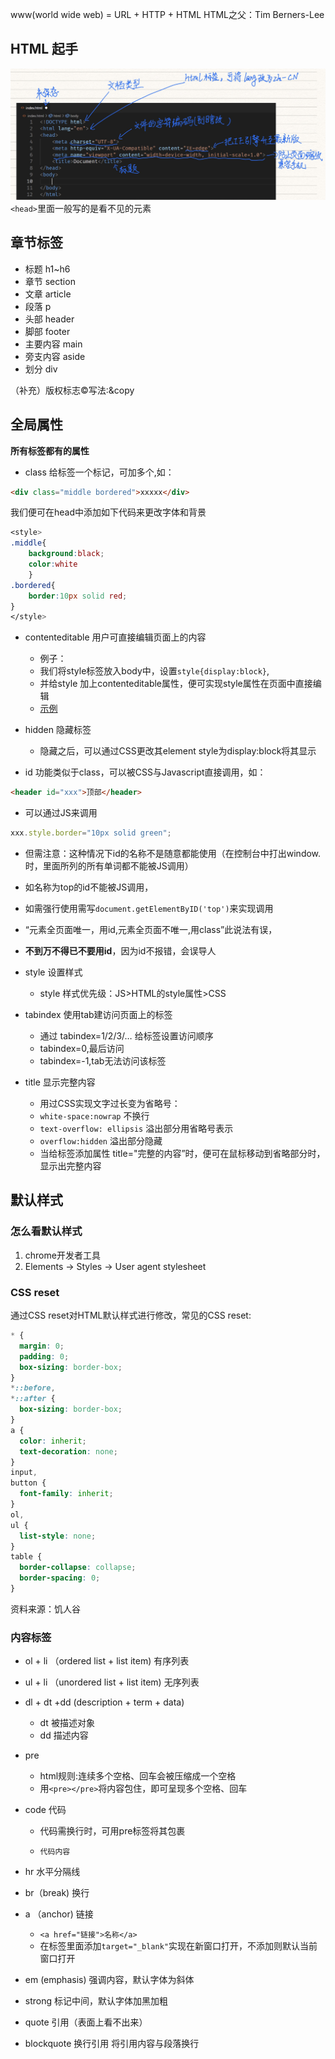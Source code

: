 www(world wide web) = URL + HTTP + HTML
HTML之父：Tim Berners-Lee

## HTML 起手
![html起手式](html起手式.png)
`<head>`里面一般写的是看不见的元素

## 章节标签
* 标题  h1~h6
* 章节  section
* 文章  article
* 段落  p
* 头部  header
* 脚部  footer
* 主要内容  main
* 旁支内容  aside
* 划分  div

（补充）版权标志©写法:&copy

## 全局属性
**所有标签都有的属性**

* class  给标签一个标记，可加多个,如：
```html
<div class="middle bordered">xxxxx</div>
```
我们便可在head中添加如下代码来更改字体和背景
```css
<style>
.middle{
    background:black; 
    color:white
    }
.bordered{
    border:10px solid red;
}
</style>
```
* contenteditable  用户可直接编辑页面上的内容
   * 例子：
   * 我们将style标签放入body中，设置`style{display:block}`,
   * 并给style 加上contenteditable属性，便可实现style属性在页面中直接编辑
   * [示例](http://js.jirengu.com/yizuj/1/edit?html,output)

* hidden  隐藏标签
   * 隐藏之后，可以通过CSS更改其element style为display:block将其显示


* id  功能类似于class，可以被CSS与Javascript直接调用，如：
```html
<header id="xxx">顶部</header>
```
   * 可以通过JS来调用
```Javascript
xxx.style.border="10px solid green";
```
   * 但需注意：这种情况下id的名称不是随意都能使用（在控制台中打出window.时，里面所列的所有单词都不能被JS调用）
   * 如名称为top的id不能被JS调用，
   * 如需强行使用需写`document.getElementByID('top')`来实现调用
   * “元素全页面唯一，用id,元素全页面不唯一,用class”此说法有误，
   * **不到万不得已不要用id**，因为id不报错，会误导人


* style  设置样式
   * style 样式优先级：JS>HTML的style属性>CSS


* tabindex  使用tab建访问页面上的标签
   * 通过 tabindex=1/2/3/… 给标签设置访问顺序
   * tabindex=0,最后访问
   * tabindex=-1,tab无法访问该标签


* title  显示完整内容
   * 用过CSS实现文字过长变为省略号：
   * `white-space:nowrap`  不换行
   * `text-overflow: ellipsis`  溢出部分用省略号表示
   * `overflow:hidden`  溢出部分隐藏
   * 当给标签添加属性 title="完整的内容”时，便可在鼠标移动到省略部分时，显示出完整内容

## 默认样式
### 怎么看默认样式
1. chrome开发者工具
2. Elements -> Styles -> User agent stylesheet

### CSS reset
通过CSS reset对HTML默认样式进行修改，常见的CSS reset:
```CSS
* {
  margin: 0;
  padding: 0;
  box-sizing: border-box;
}
*::before,
*::after {
  box-sizing: border-box;
}
a {
  color: inherit;
  text-decoration: none;
}
input,
button {
  font-family: inherit;
}
ol,
ul {
  list-style: none;
}
table {
  border-collapse: collapse;
  border-spacing: 0;
}
```
资料来源：饥人谷

### 内容标签
* ol + li （ordered list + list item)  有序列表
* ul + li （unordered list + list item)  无序列表
* dl + dt +dd (description + term + data)
   * dt  被描述对象
   * dd  描述内容


* pre 
   * html规则:连续多个空格、回车会被压缩成一个空格
   * 用`<pre></pre>`将内容包住，即可呈现多个空格、回车

* code  代码
   * 代码需换行时，可用pre标签将其包裹
   * <pre><code>代码内容</code></pre>

* hr  水平分隔线
* br（break)  换行
* a （anchor)  链接
   * `<a href="链接">名称</a>`
   * 在标签里面添加`target="_blank"`实现在新窗口打开，不添加则默认当前窗口打开
* em (emphasis)  强调内容，默认字体为斜体
* strong   标记中间，默认字体加黑加粗
* quote  引用（表面上看不出来）
* blockquote  换行引用  将引用内容与段落换行